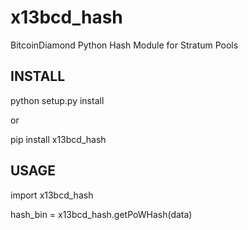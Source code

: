 # x13bcd_hash
BitcoinDiamond Python Hash Module for Stratum Pools

## INSTALL

python setup.py install

or

pip install x13bcd_hash

## USAGE

import x13bcd_hash

hash_bin = x13bcd_hash.getPoWHash(data)

